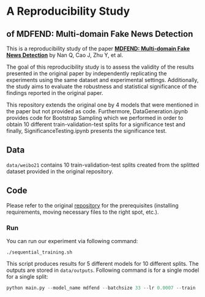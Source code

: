 # A Reproducibility Study 
## of MDFEND: Multi-domain Fake News Detection
This is a reproducibility study of the paper [**MDFEND: Multi-domain Fake News Detection**](https://dl.acm.org/doi/abs/10.1145/3459637.3482139) by Nan Q, Cao J, Zhu Y, et al.

The goal of this reproducibility study is to assess the validity of the results presented in the original paper by
independently replicating the experiments using the same dataset and experimental settings. Additionally, the study
aims to evaluate the robustness and statistical significance of the findings reported in the original paper.

This repository extends the original one by 4 models that were mentioned in the paper but not provided as code. Furthermore, DataGeneration.ipynb provides code for Bootstrap Sampling which we performed in order to obtain 10 different train-validation-test splits for a significance test and finally, SignificanceTesting.ipynb presents the significance test. 

## Data
`data/weibo21` contains 10 train-validation-test splits created from the splitted dataset provided in the original repository.

## Code

Please refer to the original [repository](https://github.com/kennqiang/MDFEND-Weibo21) for the prerequisites (installing requirements, moving necessary files to the right spot, etc.). 

### Run
You can run our experiment via following command:

```
./sequential_training.sh
```

This script produces results for 5 different models for 10 different splits. The outputs are stored in `data/outputs`.
Following command is for a single model for a single split:

```python
python main.py --model_name mdfend --batchsize 33 --lr 0.0007 --train './data/weibo21/train1.pkl' --val './data/weibo21/val1.pkl' --test './data/weibo21/test1.pkl'
```

